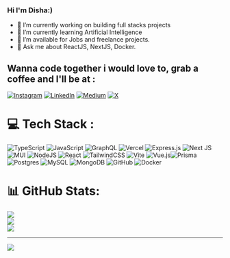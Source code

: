 ### Hi I'm Disha:)
- 🔭 I’m currently working on building full stacks projects
- 🌱 I’m currently learning Artificial Intelligence
- 🤝 I’m available for Jobs and freelance projects.
- 💬 Ask me about ReactJS, NextJS, Docker.

## Wanna code together i would love to, grab a coffee and I'll be at :
[![Instagram](https://img.shields.io/badge/Instagram-%23E4405F.svg?logo=Instagram&logoColor=white)](https://instagram.com/https://www.instagram.com/maidishahoon) [![LinkedIn](https://img.shields.io/badge/LinkedIn-%230077B5.svg?logo=linkedin&logoColor=white)](https://linkedin.com/in/www.linkedin.com/in/disha-faujdar-df1102) [![Medium](https://img.shields.io/badge/Medium-12100E?logo=medium&logoColor=white)](https://medium.com/@@dishachoudhary1102) [![X](https://img.shields.io/badge/X-black.svg?logo=X&logoColor=white)](https://x.com/https://twitter.com/dishafaujdar)

# 💻 Tech Stack :
![TypeScript](https://img.shields.io/badge/typescript-%23007ACC.svg?style=flat&logo=typescript&logoColor=white) ![JavaScript](https://img.shields.io/badge/javascript-%23323330.svg?style=flat&logo=javascript&logoColor=%23F7DF1E) ![GraphQL](https://img.shields.io/badge/-GraphQL-E10098?style=flat&logo=graphql&logoColor=white) ![Vercel](https://img.shields.io/badge/vercel-%23000000.svg?style=flat&logo=vercel&logoColor=white) ![Express.js](https://img.shields.io/badge/express.js-%23404d59.svg?style=flat&logo=express&logoColor=%2361DAFB) ![Next JS](https://img.shields.io/badge/Next-black?style=flat&logo=next.js&logoColor=white) ![MUI](https://img.shields.io/badge/MUI-%230081CB.svg?style=flat&logo=mui&logoColor=white) ![NodeJS](https://img.shields.io/badge/node.js-6DA55F?style=flat&logo=node.js&logoColor=white) ![React](https://img.shields.io/badge/react-%2320232a.svg?style=flat&logo=react&logoColor=%2361DAFB) ![TailwindCSS](https://img.shields.io/badge/tailwindcss-%2338B2AC.svg?style=flat&logo=tailwind-css&logoColor=white) ![Vite](https://img.shields.io/badge/vite-%23646CFF.svg?style=flat&logo=vite&logoColor=white) ![Vue.js](https://img.shields.io/badge/vue.js-%2335495e.svg?style=flat&logo=vuedotjs&logoColor=%234FC08D)![Prisma](https://img.shields.io/badge/Prisma-3982CE?style=flat&logo=Prisma&logoColor=white) ![Postgres](https://img.shields.io/badge/postgres-%23316192.svg?style=flat&logo=postgresql&logoColor=white) ![MySQL](https://img.shields.io/badge/mysql-4479A1.svg?style=flat&logo=mysql&logoColor=white) ![MongoDB](https://img.shields.io/badge/MongoDB-%234ea94b.svg?style=flat&logo=mongodb&logoColor=white) ![GitHub](https://img.shields.io/badge/github-%23121011.svg?style=flat&logo=github&logoColor=white) ![Docker](https://img.shields.io/badge/docker-%230db7ed.svg?style=flat&logo=docker&logoColor=white)
# 📊 GitHub Stats:
![](https://github-readme-stats.vercel.app/api?username=dishafaujdar&theme=react&hide_border=false&include_all_commits=false&count_private=false)<br/>
![](https://github-readme-streak-stats.herokuapp.com/?user=dishafaujdar&theme=react&hide_border=false)<br/>
![](https://github-readme-stats.vercel.app/api/top-langs/?username=dishafaujdar&theme=react&hide_border=false&include_all_commits=false&count_private=false&layout=compact)

---
[![](https://visitcount.itsvg.in/api?id=dishafaujdar&icon=0&color=0)](https://visitcount.itsvg.in)

<!-- Proudly created with GPRM ( https://gprm.itsvg.in ) -->
